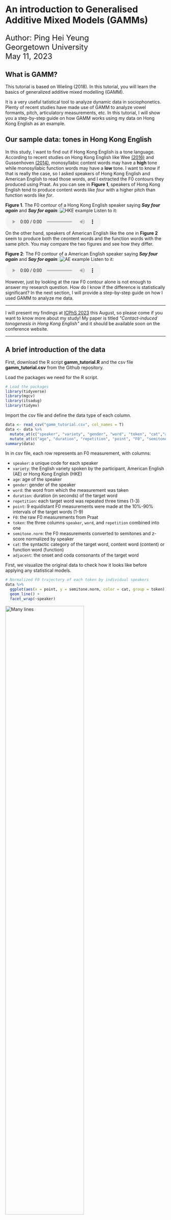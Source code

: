 # An introduction to Generalised Additive Mixed Models (GAMMs)
<p style="font-size: 24px;">Author: Ping Hei Yeung
  <br>
Georgetown University
  <br>
May 11, 2023</p>

## What is GAMM?

This tutorial is based on Wieling (2018).
In this tutorial, you will learn the basics of generalized additive mixed modelling (GAMM).

It is a very useful tatistical tool to analyze dynamic data in sociophonetics.
Plenty of recent studies have made use of GAMM to analyze vowel formants, pitch, articulatory measurements, etc.
In this tutorial, I will show you a step-by-step guide on how GAMM works using my data on Hong Kong English as an example.

## Our sample data: tones in Hong Kong English
In this study, I want to find out if Hong Kong English is a tone language.
According to recent studies on Hong Kong English like Wee <a href="https://muse.jhu.edu/article/621181">(2016)</a> and Gussenhoven <a href="https://doi.org/10.1093/oxfordhb/9780199777716.013.29">(2014)</a>, monosyllabic content words may have a **high** tone while monosyllabic function words may have a **low** tone.
I want to know if that is really the case, so I asked speakers of Hong Kong English and American English to read those words, and I extracted the F0 contours they produced using Praat.
As you can see in **Figure 1**, speakers of Hong Kong English tend to produce content words like *four* with a higher pitch than function words like *for*.

**Figure 1**. The F0 contour of a Hong Kong English speaker saying ***Say four again*** and ***Say for again***:
![HKE example](/docs/HKE_example.png)
Listen to it:
<audio controls>
  <source src="https://raw.githubusercontent.com/yeungpinghei/yeungpinghei.github.io/docs/HKE_example.wav" type="audio/wav">
</audio>
<br>
On the other hand, speakers of American English like the one in **Figure 2** seem to produce both the ceontent words and the function words with the same pitch.
You may compare the two figures and see how they differ.

**Figure 2**: The F0 contour of a American English speaker saying ***Say four again*** and ***Say for again***:
![AE example](/docs/AME_example.png)
Listen to it:
<audio controls>
  <source src="https://raw.githubusercontent.com/yeungpinghei/yeungpinghei.github.io/docs/AME_example.wav" type="audio/wav">
</audio>
<br>
However, just by looking at the raw F0 contour alone is not enough to answer my research question.
How do I know if the difference is statistically significant?
In the next section, I will provide a step-by-step guide on how I used GAMM to analyze me data.

---
I will present my findings at <a href="https://www.icphs2023.org/">ICPhS 2023</a> this August, so please come if you want to know more about my study!
My paper is titled *"Contact-induced tonogenesis in Hong Kong English"* and it should be available soon on the conference website.

---

## A brief introduction of the data
First, download the R script **gamm_tutorial.R** and the csv file **gamm_tutorial.csv** from the Github repository.

Load the packages we need for the R script.
```r
# Load the packages
library(tidyverse)
library(mgcv)
library(itsadug)
library(tidymv)
```
Import the csv file and define the data type of each column.

```r
data <- read_csv("gamm_tutorial.csv", col_names = T)
data <- data %>%
  mutate_at(c("speaker", "variety", "gender", "word", "token", "cat","adjacent"), as.factor) %>%
  mutate_at(c("age", "duration", "repetition", "point", "F0", "semitone.norm"), as.numeric)
summary(data)
```

In in csv file, each row represents an F0 measurement, with columns:

- `speaker`:  a unique code for each speaker
- `variety`: the English variety spoken by the participant, American English (AE) or Hong Kong English (HKE)
- `age`: age of the speaker
- `gender`: gender of the speaker
- `word`: the word from which the measurement was taken
- `duration`: duration (in seconds) of the target word
- `repetition`: each target word was repeated three times (1-3)
- `point`: 9 equidistant F0 measurements were made at the 10%-90% intervals of the target words (1-9)
- `F0`: the raw F0 measurements from Praat
- `token`: the three columns `speaker`, `word`, and `repetition` combined into one
- `semitone.norm`: the F0 measurements converted to semitones and z-score normalized by speaker
-  `cat`: the syntactic category of the target word, content word (content) or function word (function)
- `adjacent`: the onset and coda consonants of the target word

First, we visualize the original data to check how it looks like before applying any statistical models.

```r
# Normalized F0 trajectory of each token by individual speakers
data %>%
  ggplot(aes(x = point, y = semitone.norm, color = cat, group = token)) + 
  geom_line() +
  facet_wrap(~speaker)
```

<img src="/docs/line_all.png" alt="Many lines" width="70%">

Here we have the normalized F0 contours of each speaker, but there's not much we can get from the graph since individual lines are messy.

Let's make a `geom_smooth` plot to see what speakers of Hong Kong English and American English did in general.

```r
# Normalized F0 trajectory by syntactic category and English variety
data %>%
  group_by(speaker,cat,point,variety) %>%
  summarise(mean = mean(semitone.norm)) %>%
  ggplot(aes(x = point, y = mean, group = cat, color = cat)) +
  geom_smooth(method="loess") +
  facet_wrap(~variety)
```
<img src="/docs/smooth_variety.png" alt="geom_smooth">

We can observe that speakers of Hong Kong English and American English produced the content words and function words with differnt pitch contours.
As indicated by the 95% confidence interval (the shaded area), there is a complete overlap of pitch contour for American English speakers.
Speakers of Hong Kong English on the other hand produced the content words with a much higher F0 than the function words, and there is no overlap of the confidence interval.
However, this graph does not the consider the effect of other factors on pitch production like adjacent segments, number of repetion and duration, which may all contribute to the F0 difference.
Thus, the F0 difference by syntactic category may be exaggerated.

## Step 1: The most basic linear model
```r
m1 <- bam(semitone.norm ~ cat, data=data, method="fREML")
summary(m1)
```

<img src="/docs/m1_summary.png" alt="m1_summary" width="50%">

## Step 2: Include a smooth for change in F0 over time
```r
m2 <- bam(semitone.norm ~ cat + s(point, by=cat,bs="tp", k=9), data=data)
summary(m2)
```

<img src="/docs/m2_summary.png" alt="m2_summary" width="50%">

**Question**: How do we interpret the results?

- `Ref.df`: the reference number of degrees of freedom used for hypothesis testing
- `edf`: the number of effective degrees of freedom, the amount of non-linearity of the smooth. Greater value indicates more complex pattern.
- `R-sq`: the amount of variance explained by the regression
- `Deviance explained`:a generalization of R-sq, basically the same as R-sq
- `fREML`: no meaning by itself, used for comparing models
- `Scale est.`: the variance of the residuals
- `n`: the number of data points

```r
## Check the model
gam.check(m2)
```

Low p-value (k-index<1) may indicate that k is too low, especially if edf is close to k'.

We may visualize the results of GAMM using `plot_smooth()` and `plot_diff()`

```r
plot_smooth(m2, view="point", plot_all= "cat", rug=FALSE)
plot_diff(m2, view="point", comp=list(cat=c("content","function")))
```
<head>
<style>
      .image-container {
        display: flex;
      }
      .image-container img {
        width: 50%;
        padding: 5px;
      }
</style>
</head>
    
<div class="image-container">
  <img src="/docs/plot_smooth_m2.png" alt="plot_smooth">
  <img src="/docs/plot_diff_m2.png" alt="plot_diff">
</div>

```r
m2 %>%
  get_gam_predictions(point, series_length = 150, exclude_random = TRUE) -> m2.predictions
m2.predictions %>%
  ggplot(aes(point * 10, semitone.norm)) +
  geom_ribbon(aes(ymin = CI_lower, ymax = CI_upper, fill = cat, group = cat), alpha = 0.2) +
  geom_line(aes(colour = cat)) +
  scale_x_continuous(name = "Normalized Time (%)", breaks = seq(0, 100, by=20)) + 
  scale_y_continuous(name = "F0 (normalized)") +
  scale_color_discrete(name = "Syntactic category", labels = c("Content words","Function words")) +
  scale_fill_discrete(name = "Syntactic category", labels = c("Content words","Function words")) +
  theme_minimal(base_size = 14)
```
![m2.predictions](/docs/m2.predictions.png)


```r
m2 %>%
  get_smooths_difference(point, list(cat = c("content", "function"))) -> m2.diff
m2.diff %>%
  ggplot(aes(point*10, difference, group = group)) +
  geom_hline(aes(yintercept = 0), colour = "darkred") +
  geom_ribbon(aes(ymin = CI_lower, ymax = CI_upper, fill = sig_diff), alpha = 0.3) +
  geom_line(aes(colour = sig_diff), size = 1) +
  scale_x_continuous(name = "Normalized Time (%)", breaks = seq(0, 100, by=20)) +
  labs(colour = "Significant", fill = "Significant") +
  theme_minimal(base_size = 14)
```
![m2.diff](/docs/m2.diff.png)

## Step 3: Include random intercepts for speakers and words
```r
m3 <- bam(semitone.norm ~ cat +
                s(point, by=cat, k=9) +
                s(speaker,bs="re") +
                s(word, bs="re"),
              data=data)
summary(m3)
```
<img src="/docs/m3_summary.png" alt="m3_summary" width="50%">

```r
# Model comparison
compareML(m2,m3)
```
<img src="/docs/m2_m3_compare.png" alt="compare" width="50%">

The model with a lower AIC is better.

**Question**: What is the difference between random intercepts and random slopes?

Some speakers or words will on average have a higher F0 than others, and this structural variability is captured by a by-speaker or by-word random intercepts.
On the other hand, the exact difference in F0 between content and function words may vary per speaker. 
Random slopes allow the influence of a predictor to vary for each level of the random-effect factor.

## Step 4: Include by-speaker random slopes
```r
m4 <- bam(semitone.norm ~ cat +
                s(point, by=cat, k=9) +
                s(word, bs="re") +
                s(speaker, cat, bs="re"),
              data=data)
summary(m4)
```

<img src="/docs/m4_summary.png" alt="m4_summary" width="50%">


## Step 5: Include non-linear random effects
```r
m5 <- bam(semitone.norm ~ cat +
                s(word, bs="re") +
                s(point, speaker, by=cat, bs="fs", m=1),
              data=data)
summary(m5)
```
<img src="/docs/m5_summary.png" alt="m5_summary" width="50%">

It may start to take more time to run the code since the model is getting more complex.

The smooth specification `s(point, speaker, by=cat, bs="fs",m=1)` replaces the random intercept `s(speaker, bs="re")`.
The factor smooth `("fs")` models non-linear difference over time (the first parameter) with respect to the general time pattern for each of the speakers (the second parameter: the random-effect factor)
The final parameter, `m`, indicates the order of the non-linearity penalty.
`by=cat` allows for individual variability in the effect of syntactic category.
Random intercepts for speakers and words are dropped because the difference is incorporated by the non-centered factor smooth

## Step 6: Account for autocorrelation in the residuals
```r
m5.acf <- acf_resid(m5)
data <- data %>%
  arrange(speaker, word, repetition, point) %>%
  group_by(speaker, word, repetition) %>%
  mutate(start.event = case_when(point == min(point) ~ TRUE, TRUE ~ FALSE), .after = point)
```
<img src="/docs/acf_resid.png" alt="acf_resid">

```r
m6 <- bam(semitone.norm ~ cat +
                s(word, bs="re") +
                s(point, speaker, by=cat, bs="fs", m=1),
              data=data,
              rho=m5.acf[2], AR.start=data$start.event)
summary(m6)
```
<img src="/docs/m6_summary.png" alt="m6_summary" width="50%">

```r
compareML(m5,m6)
```
<img src="/docs/m5_m6_compare.png" alt="compare" width="50%">

## Step 7: Include two-dimensional interaction
Interaction of two numerical predictors: time and repetition
Since the predictors are not on the same scale, a tensor product smooth interaction is used.

```r
m7 <- bam(semitone.norm ~ cat +
                te(point, repetition, k=3) +
                s(word, bs="re") +
                s(point, speaker, by=cat, bs="fs", m=1),
              data=data)
summary(m7)
```

<img src="/docs/m7_summary.png" alt="m7_summary" width="50%">

## Step 8: Compare Hong Kong English and American English

## Step 9: Final model
`discrete` and `nthreads` helps you to speed up the calculation
`discrete` reduces computation time by taking advantage of the fact that numerical predictors often only have a modest number of unique (rounded) values.
`nthreads` speeds up the computation by using multiple processors in parallel to obtain the model fit.

Remeber to save the full model because we don't want to wait every time we run the script.

## Step 10: Visualize the output of the final GAMM
```r
diff %>%
  ggplot(aes(point*10, difference, group = group)) +
  geom_hline(aes(yintercept = 0), colour = "darkred") +
  geom_ribbon(aes(ymin = CI_lower, ymax = CI_upper, fill = sig_diff), alpha = 0.3) +
  geom_line(aes(colour = sig_diff), size = 1) +
  scale_x_continuous(name = "Normalized Time (%)", breaks = seq(0, 100, by=20)) +
  scale_y_continuous(name = "Predicted F0 difference (z-score)") +
  scale_color_discrete(breaks = c("TRUE","FALSE"), labels = c("Significant","Insignificant")) +
  scale_fill_discrete(breaks = c("TRUE","FALSE"), labels = c("Significant","Insignificant")) +
  labs(colour = "", fill = "") +
  theme_minimal(base_size = 18) +
  facet_grid(cat~variety)
```

